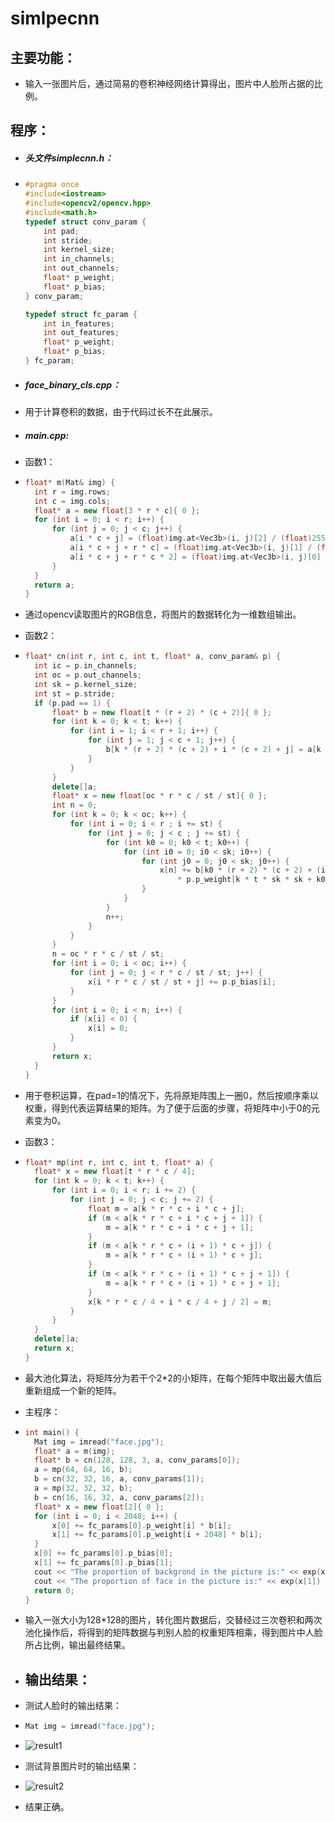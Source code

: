 # simlpecnn



## 主要功能：

* 输入一张图片后，通过简易的卷积神经网络计算得出，图片中人脸所占据的比例。



## 程序：

* ##### 头文件simplecnn.h：

* ```c++
  #pragma once
  #include<iostream>
  #include<opencv2/opencv.hpp>
  #include<math.h>
  typedef struct conv_param {
      int pad;
      int stride;
      int kernel_size;
      int in_channels;
      int out_channels;
      float* p_weight;
      float* p_bias;
  } conv_param;
  
  typedef struct fc_param {
      int in_features;
      int out_features;
      float* p_weight;
      float* p_bias;
  } fc_param;
  
  ```

* ##### face_binary_cls.cpp：

* 用于计算卷积的数据，由于代码过长不在此展示。

* ##### main.cpp:

* 函数1：

* ```c++
  float* m(Mat& img) {
  	int r = img.rows;
  	int c = img.cols;
  	float* a = new float[3 * r * c]{ 0 };
  	for (int i = 0; i < r; i++) {
  		for (int j = 0; j < c; j++) {
  			a[i * c + j] = (float)img.at<Vec3b>(i, j)[2] / (float)255;
  			a[i * c + j + r * c] = (float)img.at<Vec3b>(i, j)[1] / (float)255;
  			a[i * c + j + r * c * 2] = (float)img.at<Vec3b>(i, j)[0] / (float)255;
  		}
  	}
  	return a;
  }
  ```

* 通过opencv读取图片的RGB信息，将图片的数据转化为一维数组输出。

* 函数2：

* ```c++
  float* cn(int r, int c, int t, float* a, conv_param& p) {
  	int ic = p.in_channels;
  	int oc = p.out_channels;
  	int sk = p.kernel_size;
  	int st = p.stride;
  	if (p.pad == 1) {
  		float* b = new float[t * (r + 2) * (c + 2)]{ 0 };
  		for (int k = 0; k < t; k++) {
  			for (int i = 1; i < r + 1; i++) {
  				for (int j = 1; j < c + 1; j++) {
  					b[k * (r + 2) * (c + 2) + i * (c + 2) + j] = a[k * r * c + (i - 1) * c + j - 1];
  				}
  			}
  		}
  		delete[]a;
  		float* x = new float[oc * r * c / st / st]{ 0 };
  		int n = 0;
  		for (int k = 0; k < oc; k++) {
  			for (int i = 0; i < r ; i += st) {
  				for (int j = 0; j < c ; j += st) {
  					for (int k0 = 0; k0 < t; k0++) {
  						for (int i0 = 0; i0 < sk; i0++) {
  							for (int j0 = 0; j0 < sk; j0++) {
  								x[n] += b[k0 * (r + 2) * (c + 2) + (i + i0) * (c + 2) + j + j0]
  									* p.p_weight[k * t * sk * sk + k0 * sk * sk + i0 * sk + j0];
  							}
  						}
  					}
  					n++;
  				}
  			}
  		}
  		n = oc * r * c / st / st;
  		for (int i = 0; i < oc; i++) {
  			for (int j = 0; j < r * c / st / st; j++) {
  				x[i * r * c / st / st + j] += p.p_bias[i];
  			}
  		}
  		for (int i = 0; i < n; i++) {
  			if (x[i] < 0) {
  				x[i] = 0;
  			}
  		}
  		return x;
  	}
  }
  ```

* 用于卷积运算，在pad=1的情况下，先将原矩阵围上一圈0，然后按顺序乘以权重，得到代表运算结果的矩阵。为了便于后面的步骤，将矩阵中小于0的元素变为0。

* 函数3：

* ```c++
  float* mp(int r, int c, int t, float* a) {
  	float* x = new float[t * r * c / 4];
  	for (int k = 0; k < t; k++) {
  		for (int i = 0; i < r; i += 2) {
  			for (int j = 0; j < c; j += 2) {
  				float m = a[k * r * c + i * c + j];
  				if (m < a[k * r * c + i * c + j + 1]) {
  					m = a[k * r * c + i * c + j + 1];
  				}
  				if (m < a[k * r * c + (i + 1) * c + j]) {
  					m = a[k * r * c + (i + 1) * c + j];
  				}
  				if (m < a[k * r * c + (i + 1) * c + j + 1]) {
  					m = a[k * r * c + (i + 1) * c + j + 1];
  				}
  				x[k * r * c / 4 + i * c / 4 + j / 2] = m;
  			}
  		}
  	}
  	delete[]a;
  	return x;
  }
  ```

* 最大池化算法，将矩阵分为若干个2*2的小矩阵，在每个矩阵中取出最大值后重新组成一个新的矩阵。

* 主程序：

* ```c++
  int main() {
  	Mat img = imread("face.jpg");
  	float* a = m(img);
  	float* b = cn(128, 128, 3, a, conv_params[0]);
  	a = mp(64, 64, 16, b);
  	b = cn(32, 32, 16, a, conv_params[1]);
  	a = mp(32, 32, 32, b);
  	b = cn(16, 16, 32, a, conv_params[2]);
  	float* x = new float[2]{ 0 };
  	for (int i = 0; i < 2048; i++) {
  		x[0] += fc_params[0].p_weight[i] * b[i];
  		x[1] += fc_params[0].p_weight[i + 2048] * b[i];
  	}
  	x[0] += fc_params[0].p_bias[0];
  	x[1] += fc_params[0].p_bias[1];
  	cout << "The proportion of backgrond in the picture is:" << exp(x[0]) / (exp(x[0]) + exp(x[1])) << endl;
  	cout << "The proportion of face in the picture is:" << exp(x[1]) / (exp(x[0]) + exp(x[1])) << endl;
  	return 0;
  }
  ```

* 输入一张大小为128*128的图片，转化图片数据后，交替经过三次卷积和两次池化操作后，将得到的矩阵数据与判别人脸的权重矩阵相乘，得到图片中人脸所占比例，输出最终结果。

* ## 输出结果：

* 测试人脸时的输出结果：

* ```c++
  Mat img = imread("face.jpg");
  ```

* ![result1](D:\cx\simlpecnn\p\result1.png)

* 测试背景图片时的输出结果：
* ![result2](D:\cx\simlpecnn\p\result2.png)

* 结果正确。

